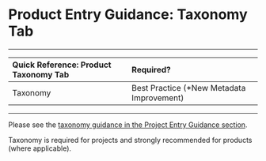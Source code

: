 # Product Entry Guidance: Taxonomy Tab

---


| Quick Reference: Product Taxonomy Tab | Required? |
| :--- |:--- |
| Taxonomy | Best Practice (*New  Metadata Improvement) |


---

Please see the [taxonomy guidance in the Project Entry Guidance section](/record/main/taxonomy-tab-projects.md).

Taxonomy is required for projects and strongly recommended for products (where applicable).

